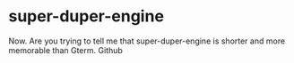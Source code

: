 # super-duper-engine
Now. Are you trying to tell me that super-duper-engine is shorter and more memorable than Gterm. Github
